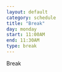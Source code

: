 ```yaml
---
layout: default
category: schedule
title: "Break"
day: monday
start: 11:00AM
end: 11:30AM
type: break
---
```


Break

